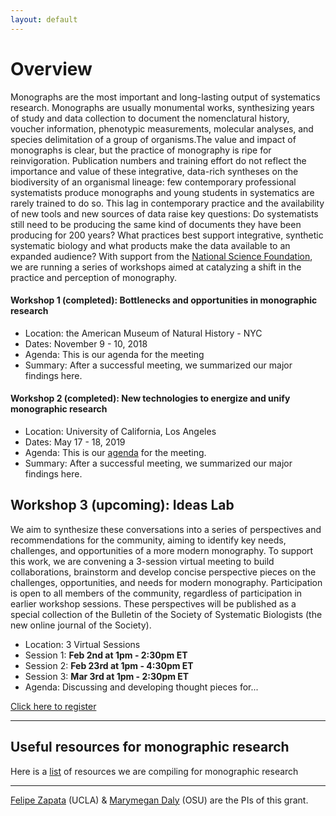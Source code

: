 ```yaml
---
layout: default
---
```


# Overview

Monographs are the most important and long-lasting output of systematics research. Monographs are usually monumental works, synthesizing  years of study and data collection to document the nomenclatural history, voucher information, phenotypic measurements, molecular analyses, and species delimitation of a group of organisms.The value and impact of monographs is clear, but the practice of monography is ripe for reinvigoration. Publication numbers and training effort do not reflect the importance and value of these integrative, data-rich syntheses on the biodiversity of an organismal lineage: few contemporary professional systematists produce monographs and young students in systematics are rarely trained to do so. This lag in contemporary practice and the availability of new tools and new sources of data raise key questions: Do systematists still need to be producing the same kind of documents they have been producing for 200 years? What practices best support integrative, synthetic systematic biology and what products make the data available to an expanded audience? With support from the [National Science Foundation](https://www.nsf.gov/awardsearch/showAward?AWD_ID=1839202&HistoricalAwards=false), we are running a series of workshops aimed at catalyzing a shift in the practice and perception of monography.

#### Workshop 1 (completed): Bottlenecks and opportunities in monographic research

* Location: the American Museum of Natural History - NYC
* Dates: November 9 - 10, 2018
* Agenda: This is our agenda for the meeting
* Summary: After a successful meeting, we summarized our major findings here.

#### Workshop 2 (completed): New technologies to energize and unify monographic research

* Location: University of California, Los Angeles
* Dates: May 17 - 18, 2019
* Agenda: This is our [agenda](./W2Agenda.html) for the meeting.
* Summary: After a successful meeting, we summarized our major findings here.

## Workshop 3 (upcoming): Ideas Lab

We aim to synthesize these conversations into a series of perspectives and recommendations for the community, aiming to identify key needs, challenges, and opportunities of a more modern monography. To support this work, we are convening a 3-session virtual meeting to build collaborations, brainstorm and develop concise perspective pieces on the challenges, opportunities, and needs for modern monography. Participation is open to all members of the community, regardless of participation in earlier workshop sessions.  These perspectives will be published as a special collection of the Bulletin of the Society of Systematic Biologists (the new online journal of the Society).  

* Location: 3 Virtual Sessions
* Session 1: <strong>Feb 2nd at 1pm - 2:30pm ET</strong>
* Session 2: <strong>Feb 23rd at 1pm - 4:30pm ET</strong>
* Session 3: <strong>Mar 3rd at 1pm - 2:30pm ET</strong>
* Agenda: Discussing and developing thought pieces for...

[Click here to register](https://zoom.us/meeting/register/tJIoc-ygrj8tG9AuWUyHVMFckXREe2XeL6m8)

---

## Useful resources for monographic research

Here is a [list](./resources.md) of resources we are compiling for monographic research 


---

[Felipe Zapata](http://zapatalab.org) (UCLA) & [Marymegan Daly](https://eeob.osu.edu/people/daly.66) (OSU) are the PIs of this grant.
